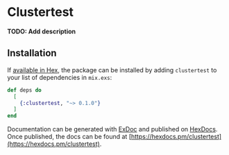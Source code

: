 # Clustertest

**TODO: Add description**

## Installation

If [available in Hex](https://hex.pm/docs/publish), the package can be installed
by adding `clustertest` to your list of dependencies in `mix.exs`:

```elixir
def deps do
  [
    {:clustertest, "~> 0.1.0"}
  ]
end
```

Documentation can be generated with [ExDoc](https://github.com/elixir-lang/ex_doc)
and published on [HexDocs](https://hexdocs.pm). Once published, the docs can
be found at [https://hexdocs.pm/clustertest](https://hexdocs.pm/clustertest).

